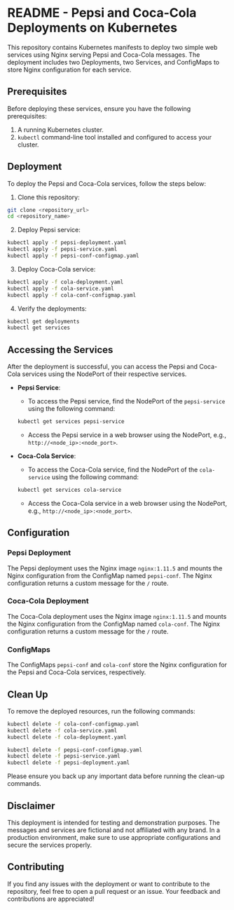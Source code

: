 # README - Pepsi and Coca-Cola Deployments on Kubernetes

This repository contains Kubernetes manifests to deploy two simple web services using Nginx serving Pepsi and Coca-Cola messages. The deployment includes two Deployments, two Services, and ConfigMaps to store Nginx configuration for each service.

## Prerequisites

Before deploying these services, ensure you have the following prerequisites:

1. A running Kubernetes cluster.
2. `kubectl` command-line tool installed and configured to access your cluster.

## Deployment

To deploy the Pepsi and Coca-Cola services, follow the steps below:

1. Clone this repository:

```bash
git clone <repository_url>
cd <repository_name>
```

2. Deploy Pepsi service:

```bash
kubectl apply -f pepsi-deployment.yaml
kubectl apply -f pepsi-service.yaml
kubectl apply -f pepsi-conf-configmap.yaml
```

3. Deploy Coca-Cola service:

```bash
kubectl apply -f cola-deployment.yaml
kubectl apply -f cola-service.yaml
kubectl apply -f cola-conf-configmap.yaml
```

4. Verify the deployments:

```bash
kubectl get deployments
kubectl get services
```

## Accessing the Services

After the deployment is successful, you can access the Pepsi and Coca-Cola services using the NodePort of their respective services.

- **Pepsi Service**:
  - To access the Pepsi service, find the NodePort of the `pepsi-service` using the following command:

  ```bash
  kubectl get services pepsi-service
  ```

  - Access the Pepsi service in a web browser using the NodePort, e.g., `http://<node_ip>:<node_port>`.

- **Coca-Cola Service**:
  - To access the Coca-Cola service, find the NodePort of the `cola-service` using the following command:

  ```bash
  kubectl get services cola-service
  ```

  - Access the Coca-Cola service in a web browser using the NodePort, e.g., `http://<node_ip>:<node_port>`.

## Configuration

### Pepsi Deployment

The Pepsi deployment uses the Nginx image `nginx:1.11.5` and mounts the Nginx configuration from the ConfigMap named `pepsi-conf`. The Nginx configuration returns a custom message for the `/` route.

### Coca-Cola Deployment

The Coca-Cola deployment uses the Nginx image `nginx:1.11.5` and mounts the Nginx configuration from the ConfigMap named `cola-conf`. The Nginx configuration returns a custom message for the `/` route.

### ConfigMaps

The ConfigMaps `pepsi-conf` and `cola-conf` store the Nginx configuration for the Pepsi and Coca-Cola services, respectively.

## Clean Up

To remove the deployed resources, run the following commands:

```bash
kubectl delete -f cola-conf-configmap.yaml
kubectl delete -f cola-service.yaml
kubectl delete -f cola-deployment.yaml

kubectl delete -f pepsi-conf-configmap.yaml
kubectl delete -f pepsi-service.yaml
kubectl delete -f pepsi-deployment.yaml
```

Please ensure you back up any important data before running the clean-up commands.

## Disclaimer

This deployment is intended for testing and demonstration purposes. The messages and services are fictional and not affiliated with any brand. In a production environment, make sure to use appropriate configurations and secure the services properly.

## Contributing

If you find any issues with the deployment or want to contribute to the repository, feel free to open a pull request or an issue. Your feedback and contributions are appreciated!
